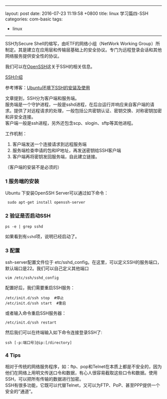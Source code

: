  ---
layout: post
date: 2016-07-23 11:19:58 +0800
title: linux 学习篇四-SSH
categories: com-basic
tags:
 - linux
---

SSH为Secure Shell的缩写，由IETF的网络小组（NetWork Working Group）所制定。其是建立在应用层和传输层基础上的安全协议。专门为远程登录会话和其他网络服务提供安全性的协议。  

我们可以在[OpenSSH](http://www.openssh.com/)这关于SSH的相关信息。

[SSH介绍](http://man.openbsd.org/OpenBSD-current/man1/ssh.1)

参考博客：[Ubuntu环境下SSH的安装及使用](http://www.cnblogs.com/rond/p/3688529.html)  

文章提到，SSH分为客户端和服务端。  
服务端是一个守护进程，一般是sshd进程，在后台运行并响应来自客户端的请求。提供了对远程请求的处理，一般包括公共密钥认证、密钥交换、对称密钥加密和非安全连接。  
客户端一般是ssh进程，另外还包含scp、slogin、sftp等其他进程。  

工作机制：   

1. 客户端发送一个连接请求到远程服务端  
2. 服务端检查申请的包和IP地址，再发送密钥给SSH客户端  
3. 客户端再将密钥发回服务端，自此建立链接。  

（客户端的安装不是必须的）  

###  1 服务端的安装
   Ubuntu 下安装OpenSSH Server可以通过如下命令：  
```
 sudo apt-get install openssh-server
``` 

###  2 验证是否启动SSH

```  
ps -e | grep sshd
```  

如果看到有`sshd`项，说明已经启动了。


### 3 配置
ssh-server配置文件位于 etc/sshd_config。在这里，可以定义SSH的服务端口，默认端口是22。我们可以自己定义其他端口

```
vim /etc/ssh/sshd_config
```


配置好后，我们需要重启SSH服务：

```
/etc/init.d/ssh stop  #停止
/etc/init.d/ssh start  #重启
```  


或者输入命令重启SSH服务器：

```
/etc/init.d/ssh restart
```  


然后我们可以在终端输入如下命令连接登录SSH了:
```
ssh [-p:端口号]@ip:[/directory] 
```  

### 4 Tips
相对于传统的网络服务程序，如：ftp、pop和Telnet在本质上都是不安全的，因为他们在网络上用明文传送口令和数据，有心人很容易截取这些口令和数据。使用SSH，可以把所有传输的数据进行加密。  
SSH有很多功能，它既可以代替Telnet，又可以为FTP、PoP、甚至PPP提供一个安全的”通道”。 
